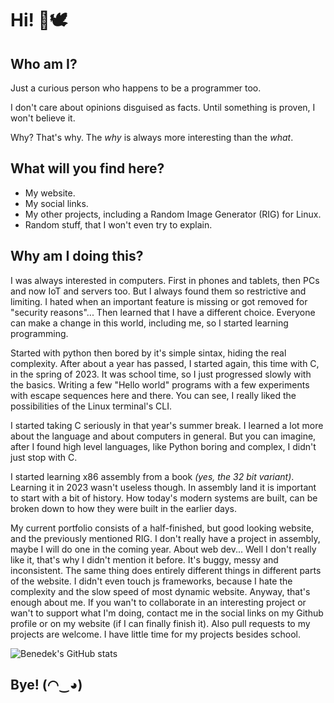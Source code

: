 # Hi! 👋🕊️

## Who am I?
Just a curious person who happens to be a programmer too.

I don't care about opinions disguised as facts. Until something is proven, I won't believe it.

Why? That's why. The _why_ is always more interesting than the _what_.

## What will you find here?
- My website.
- My social links.
- My other projects, including a Random Image Generator (RIG) for Linux.
- Random stuff, that I won't even try to explain.

## Why am I doing this?
I was always interested in computers. First in phones and tablets, then PCs and now IoT and servers too. But I always found them so restrictive and limiting. I hated when an important feature is missing or got removed for "security reasons"... Then learned that I have a different choice. Everyone can make a change in this world, including me, so I started learning programming.

Started with python then bored by it's simple sintax, hiding the real complexity. After about a year has passed, I started again, this time with C, in the spring of 2023. It was school time, so I just progressed slowly with the basics. Writing a few "Hello world" programs with a few experiments with escape sequences here and there. You can see, I really liked the possibilities of the Linux terminal's CLI.

I started taking C seriously in that year's summer break. I learned a lot more about the language and about computers in general. But you can imagine, after I found high level languages, like Python boring and complex, I didn't just stop with C.

I started learning x86 assembly from a book _(yes, the 32 bit variant)_. Learning it in 2023 wasn't useless though. In assembly land it is important to start with a bit of history. How today's modern systems are built, can be broken down to how they were built in the earlier days.

My current portfolio consists of a half-finished, but good looking website, and the previously mentioned RIG. I don't really have a project in assembly, maybe I will do one in the coming year. About web dev... Well I don't really like it, that's why I didn't mention it before. It's buggy, messy and inconsistent. The same thing does entirely different things in different parts of the website. I didn't even touch js frameworks, because I hate the complexity and the slow speed of most dynamic website. Anyway, that's enough about me. If you wan't to collaborate in an interesting project or wan't to support what I'm doing, contact me in the social links on my Github profile or on my website (if I can finally finish it). Also pull requests to my projects are welcome. I have little time for my projects besides school.


![Benedek's GitHub stats](https://github-readme-stats.vercel.app/api/top-langs/?username=SzBenedek2006&layout=compact&theme=dark&hide_border=true)
## Bye! (⁠◠⁠‿⁠◕⁠)

<!--
**SzBenedek2006/SzBenedek2006** is a ✨ _special_ ✨ repository because its `README.md` (this file) appears on your GitHub profile.

Here are some ideas to get you started:

- 🔭 I’m currently working on ...
- 🌱 I’m currently learning ...
- 👯 I’m looking to collaborate on ...
- 🤔 I’m looking for help with ...
- 💬 Ask me about ...
- 📫 How to reach me: ...
- 😄 Pronouns: ...
- ⚡ Fun fact: ...
-->
